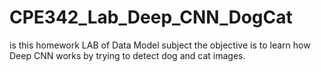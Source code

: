 # CPE342_Lab_Deep_CNN_DogCat
is this homework LAB of Data Model subject the objective is to learn how Deep CNN works by trying to detect dog and cat images.
